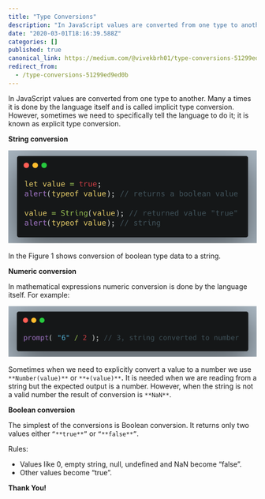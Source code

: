 ```yaml
---
title: "Type Conversions"
description: "In JavaScript values are converted from one type to another. Many a times it is done by the language itself and is called implicit type…"
date: "2020-03-01T18:16:39.588Z"
categories: []
published: true
canonical_link: https://medium.com/@vivekbrh01/type-conversions-51299ed9ed0b
redirect_from:
  - /type-conversions-51299ed9ed0b
---
```


In JavaScript values are converted from one type to another. Many a times it is done by the language itself and is called implicit type conversion. However, sometimes we need to specifically tell the language to do it; it is known as explicit type conversion.

**String conversion**

![Figure 1: **Conversion from Boolean to String**](./asset-1.png)

In the Figure 1 shows conversion of boolean type data to a string.

**Numeric conversion**

In mathematical expressions numeric conversion is done by the language itself. For example:

![Figure 2: **Conversion from String to Number**](./asset-2.png)

Sometimes when we need to explicitly convert a value to a number we use `**Number(value)**` or `**+(value)**`**.** It is needed when we are reading from a string but the expected output is a number. However, when the string is not a valid number the result of conversion is `**NaN**`.

**Boolean conversion**

The simplest of the conversions is Boolean conversion. It returns only two values either `“**true**”` or `“**false**”`.

Rules:

-   Values like 0, empty string, null, undefined and NaN become “false”.
-   Other values become “true”.

**Thank You!**
